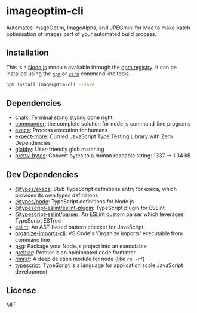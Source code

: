 # imageoptim-cli

Automates ImageOptim, ImageAlpha, and JPEGmini for Mac to make batch optimisation of images part of your automated build process.

## Installation

This is a [Node.js](https://nodejs.org/) module available through the 
[npm registry](https://www.npmjs.com/). It can be installed using the 
[`npm`](https://docs.npmjs.com/getting-started/installing-npm-packages-locally)
or 
[`yarn`](https://yarnpkg.com/en/)
command line tools.

```sh
npm install imageoptim-cli --save
```

## Dependencies

- [chalk](https://ghub.io/chalk): Terminal string styling done right
- [commander](https://ghub.io/commander): the complete solution for node.js command-line programs
- [execa](https://ghub.io/execa): Process execution for humans
- [expect-more](https://ghub.io/expect-more): Curried JavaScript Type Testing Library with Zero Dependencies
- [globby](https://ghub.io/globby): User-friendly glob matching
- [pretty-bytes](https://ghub.io/pretty-bytes): Convert bytes to a human readable string: 1337 → 1.34 kB

## Dev Dependencies

- [@types/execa](https://ghub.io/@types/execa): Stub TypeScript definitions entry for execa, which provides its own types definitions
- [@types/node](https://ghub.io/@types/node): TypeScript definitions for Node.js
- [@typescript-eslint/eslint-plugin](https://ghub.io/@typescript-eslint/eslint-plugin): TypeScript plugin for ESLint
- [@typescript-eslint/parser](https://ghub.io/@typescript-eslint/parser): An ESLint custom parser which leverages TypeScript ESTree
- [eslint](https://ghub.io/eslint): An AST-based pattern checker for JavaScript.
- [organize-imports-cli](https://ghub.io/organize-imports-cli): VS Code&#39;s &#39;Organize imports&#39; executable from command line
- [pkg](https://ghub.io/pkg): Package your Node.js project into an executable
- [prettier](https://ghub.io/prettier): Prettier is an opinionated code formatter
- [rimraf](https://ghub.io/rimraf): A deep deletion module for node (like `rm -rf`)
- [typescript](https://ghub.io/typescript): TypeScript is a language for application scale JavaScript development

## License

MIT